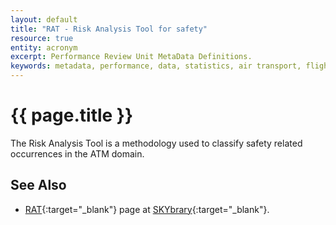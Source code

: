 ```yaml
---
layout: default
title: "RAT - Risk Analysis Tool for safety"
resource: true
entity: acronym
excerpt: Performance Review Unit MetaData Definitions.
keywords: metadata, performance, data, statistics, air transport, flights, europe, delay, safety
---
```

# {{ page.title }}

The Risk Analysis Tool is a methodology used to classify safety
related occurrences in the ATM domain.

## See Also

* [RAT][ratSB]{:target="_blank"} page at [SKYbrary][sb]{:target="_blank"}.


[ratSB]: <http://www.skybrary.aero/index.php/Risk_Analysis_Tool_(RAT)> "RAT - SKYbrary"
[sb]: <http://www.skybrary.aero> "SKYbrary"